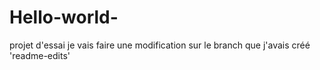 # Hello-world-
projet d'essai 
je vais faire une modification sur le branch que j'avais créé 'readme-edits'
